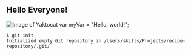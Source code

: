## Hello Everyone!
![Image of Yaktocat](https://octodex.github.com/images/yaktocat.png)
var myVar = "Hello, world!";
```
$ git init
Initialized empty Git repository in /Users/skills/Projects/recipe-repository/.git/
```

